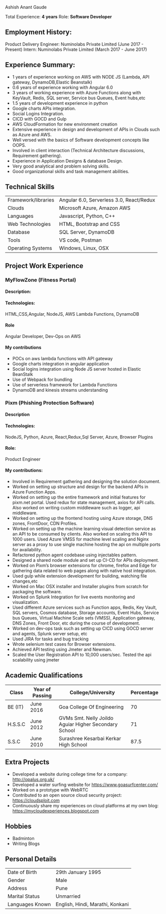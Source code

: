 Ashish Anant Gaude

Total Experience: **4 years**
Role: **Software Developer**

## Employment History:
Product Delivery Engineer: Numinolabs Private Limited (June 2017 - Present)
Intern: Numinolabs Private Limited (March 2017 - June 2017)

## Experience Summary:
- 1 years of experience working on AWS with NODE JS (Lambda, API gateway, DynamoDB,Elastic Beanstalk)
- 0.6 years of experience working with Angular 6.0
- 3 years of working experience with Azure Functions along with KeyVault, Redis, SQL server, Service bus Queues, Event hubs,etc
- 1.5 years of development experience in python
- Google charts APIs integration.
- Social Logins Integration.
- CICD with GOCD and Gulp
- AWS CloudFormation for new environment creation
- Extensive experience in design and development of APIs in Clouds such as Azure and AWS.
- Well versed with the basics of Software development concepts like OOPS. 
- Involved in client interaction (Technical Architecture discussions, Requirement gathering).
- Experience in Application Designs & database Design.
- Very good analytical and problem solving skills.
- Good organizational skills and task management abilities.

## Technical Skills
| | |
|-|-|
|Framework/libraries| Angular 6.0, Serverless 3.0, React/Redux |
| Clouds | Microsoft Azure, Amazon AWS |
|Languages|Javascript, Python, C++|
|Web Technologies|HTML, Bootstrap and CSS|
|Database|SQL Server, DynamoDB|
|Tools|VS code, Postman|
|Operating Systems|Windows, Linux, OSX|

## Project Work Experience
### MyFlowZone (Fitness Portal)
#### Description: 

#### Technologies:
HTML,CSS,Angular, NodeJS, AWS Lambda Functions, DynamoDB
#### Role
Angular Developer, Dev-Ops on AWS
#### My contributions
* POCs on aws lambda functions with API gateway
* Google charts integration in angular application
* Social logins integration using Node JS server hosted in Elastic BeanStalk
* Use of Webpack for bundling
* Use of serverless framework for Lambda Functions
* DynamoDB and kinesis streams understanding

### Pixm (Phishing Protection Software)
#### Description

#### Technologies:
NodeJS, Python, Azure, React,Redux,Sql Server, Azure, Browser Plugins
#### Role:
Product Engineer
#### My contributions:
* Involved in Requirement gathering and designing the solution document.
* Worked on setting up structure and design for the backend APIs in Azure Function Apps.
* Worked on setting up the entire framework and initial features for pixm.net portal. Used redux for state management, axios for API calls. Also worked on writing custom middleware such as logger, api middleware.
* Worked on setting up the frontend hosting using Azure storage, DNS zones, FrontDoor, CDN Profiles.
* Worked on setting up the machine learning visual detection service as an API to be consumed by clients. Also worked on scaling this API to 1000 users. Used Azure VMSS for machine level scaling and Nginx server as a proxy to use single machine hosting the api on multiple ports for availability.
* Refactored python agent codebase using injectables pattern.
* Designed a shared node module and set up CI-CD for APIs deployment.
* Worked on Pixm’s browser extensions for chrome, firefox and Edge for gathering data related to web pages along with native host integration.
* Used gulp while extension development for building, watching file changes,etc
* Worked on Mac OSX installer and Installer plugins from scratch for packaging the software.
* Worked on Splunk Integration for live events monitoring and visualization.
* Used different Azure services such as Function apps, Redis, Key Vault, SQL servers, Cosmos database, Storage accounts, Event Hubs, Service bus Queues, Virtual Machine Scale sets (VMSS), Application gateway, DNS Zones, Front Door, etc during the course of development.
* Worked on dev-ops task such as setting up CICD using GOCD server and agents, Splunk server setup, etc
* Used JIRA for tasks and bug tracking
* Wrote selenium test cases for Browser extensions.
* Achieved API testing using Jmeter and Newman.
* Scaled the User Registration API to 10,000 users/sec. Tested the api scalability using jmeter

## Academic Qualifications
| Class        | Year of Passing| College/University  | Percentage |
|-|-|-|-|
| BE (IT)      | June 2016 | Goa College Of Engineering |70|
| H.S.S.C      | June 2012      |   GVMs Smt. Nelly Joildo Aguiar Higher Secondary School |71|
| S.S.C | June 2010      | Surashree Kesarbai Kerkar High School |87.5|

## Extra Projects
- Developed a website during college time for a company: http://opalus.org.uk/
- Developed a water surfing website for https://www.goasurfcenter.com/
- Worked on a prototype with WebRTC
- Contributed to an open source cloud security project: https://cloudsploit.com
- Continuously share my experiences on cloud platforms at my own blog: https://mycloudexperiences.blogspot.com

## Hobbies
- Badminton
- Writing Blogs

## Personal Details
| | |
|-|-|
|Date of Birth| 29th January 1995 |
| Gender | Male |
|Address|Pune|
|Marital Status|Unmarried|
|Languages Known|English, Hindi, Marathi, Konkani|
